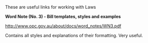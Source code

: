 These are useful links for working with Laws

**Word Note (No. 3) - Bill templates, styles and examples**

http://www.opc.gov.au/about/docs/word_notes/WN3.pdf

Contains all styles and explanations of their formatting. Very useful.
